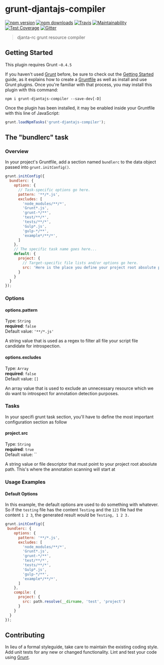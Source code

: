 # grunt-djantajs-compiler

[![npm version](https://img.shields.io/npm/v/grunt-djantajs-compiler?style=flat)](https://www.npmjs.com/package/grunt-djantajs-compiler)
[![npm downloads](https://img.shields.io/npm/dm/grunt-djantajs-compiler.svg?style=flat)](https://www.npmjs.com/package/grunt-djantajs-compiler)
[![Travis](https://img.shields.io/travis/djanta/grunt-djantajs-compiler/master.svg?style=flat)](https://travis-ci.org/djanta/grunt-djantajs-compiler)
[![Maintainability](https://api.codeclimate.com/v1/badges/e993001806df976e7459/maintainability)](https://codeclimate.com/github/djanta/grunt-djantajs-compiler/maintainability)
[![Test Coverage](https://api.codeclimate.com/v1/badges/e993001806df976e7459/test_coverage)](https://codeclimate.com/github/djanta/grunt-djantajs-compiler/test_coverage)
[![Gitter](https://img.shields.io/gitter/room/nwjs/nw.js.svg?style=flat)](https://gitter.im/djantajs/djantajs?utm_source=badge&utm_medium=badge&utm_campaign=pr-badge&utm_content=badge)

> djanta-rc grunt resource compiler

## Getting Started
This plugin requires Grunt `~0.4.5`

If you haven't used [Grunt](http://gruntjs.com/) before, be sure to check out the [Getting Started](http://gruntjs.com/getting-started) guide, as it explains how to create a [Gruntfile](http://gruntjs.com/sample-gruntfile) as well as install and use Grunt plugins. Once you're familiar with that process, you may install this plugin with this command:

```shell
npm i grunt-djantajs-compiler --save-dev[-D]
```

Once the plugin has been installed, it may be enabled inside your Gruntfile with this line of JavaScript:

```js
grunt.loadNpmTasks('grunt-djantajs-compiler');
```

## The "bundlerc" task

### Overview
In your project's Gruntfile, add a section named `bundlerc` to the data object passed into `grunt.initConfig()`.

```js
grunt.initConfig({
  bundlerc: {
    options: {
      // Task-specific options go here.
      pattern: '**/*.js',
      excludes: [
        'node_modules/**/*',
        'Grunt*.js',
        'grunt-*/**',
        'test/**/*',
        'tests/**/*',
        'Gulp*.js',
        'gulp-*/**',
        'example*/**/*',
      ]
    },
    // The specific task name goes here...
    default: {
      project: {
        // Target-specific file lists and/or options go here.
        src: 'Here is the place you define your project root absolute path' // path.resolve(__dirname, 'test', 'project')
      }
    }
  }
});
```
### Options

#### options.pattern
Type: `String`<br/>
**required**: `false`<br/>
Default value: `'**/*.js'`

A string value that is used as a regex to filter all file your script file candidate for introspection.

#### options.excludes
Type: `Array`<br/>
**required**: `false`<br/>
Default value: `[]`

An array value that is used to exclude an unnecessary resource which we do want to introspect for annotation detection purposes.

### Tasks
In your specifi grunt task section, you'll have to define the most important configuration section as follow

#### project.src
Type: `String` <br/>
**required**: `true`<br/>
Default value: ``

A string value or file descriptor that must point to your project root absolute path. This's where the annotation scanning will start at

### Usage Examples

#### Default Options
In this example, the default options are used to do something with whatever. So if the `testing` file has the content `Testing` and the `123` file had the content `1 2 3`, the generated result would be `Testing, 1 2 3.`

```js
grunt.initConfig({
 bundlerc: {
    options: {
      pattern: '**/*.js',
      excludes: [
        'node_modules/**/*',
        'Grunt*.js',
        'grunt-*/**',
        'test/**/*',
        'tests/**/*',
        'Gulp*.js',
        'gulp-*/**',
        'example*/**/*',
      ]
    },
    compile: {
      project: {
        src: path.resolve(__dirname, 'test', 'project')
      }
    }
  }
});
```
## Contributing
In lieu of a formal styleguide, take care to maintain the existing coding style. Add unit tests for any new or changed functionality. Lint and test your code using [Grunt](http://gruntjs.com/).
